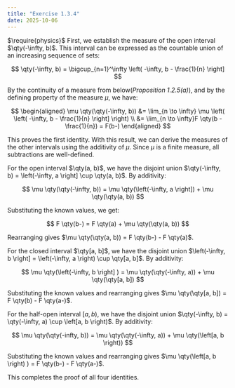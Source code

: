 ```yaml
---
title: "Exercise 1.3.4"
date: 2025-10-06
---
```

$\require{physics}$
First, we establish the measure of the open interval $\qty(-\infty, b)$. 
This interval can be expressed as the countable union of an increasing sequence of sets:

$$
  \qty(-\infty, b) = \bigcup_{n=1}^\infty \left( -\infty, b - \frac{1}{n} \right]
$$

By the continuity of a measure from below(*Proposition 1.2.5(a)*), and by the defining property of the measure $\mu$, we have:

$$
\begin{aligned}
  \mu \qty(\qty(-\infty, b)) &= \lim_{n \to \infty} \mu \left( \left( -\infty, b - \frac{1}{n} \right] \right) \\ 
  &= \lim_{n \to \infty}F \qty(b - \frac{1}{n})  = F(b-)
\end{aligned}
$$

This proves the first identity. 
With this result, we can derive the measures of the other intervals using the additivity of $\mu$. 
Since $\mu$ is a finite measure, all subtractions are well-defined. 

For the open interval $\qty(a, b)$, we have the disjoint union $\qty(-\infty, b) = \left(-\infty, a \right] \cup \qty(a, b)$.
By additivity:
    
$$
  \mu \qty(\qty(-\infty, b)) = \mu \qty(\left(-\infty, a \right]) + \mu \qty(\qty(a, b))
$$

Substituting the known values, we get:

$$
  F \qty(b-) = F \qty(a) + \mu \qty(\qty(a, b))
$$

Rearranging gives $\mu \qty(\qty(a, b)) = F \qty(b-) - F \qty(a)$.

For the closed interval $\qty[a, b]$, we have the disjoint union $\left(-\infty, b \right] = \left(-\infty, a \right) \cup \qty[a, b]$.
By additivity:

$$
  \mu \qty(\left(-\infty, b \right] ) = \mu \qty(\qty(-\infty, a)) + \mu \qty(\qty[a, b])
$$

Substituting the known values and rearranging gives $\mu \qty(\qty[a, b]) = F \qty(b) - F \qty(a-)$. 

For the half-open interval $\left[a, b \right)$, we have the disjoint union $\qty(-\infty, b) = \qty(-\infty, a) \cup \left[a, b \right)$.
By additivity:

$$
  \mu \qty(\qty(-infty, b)) = \mu \qty(\qty(-\infty, a)) + \mu \qty(\left[a, b \right))
$$

Substituting the known values and rearranging gives $\mu \qty(\left[a, b \right) ) = F \qty(b-) - F \qty(a-)$. 

This completes the proof of all four identities. 
